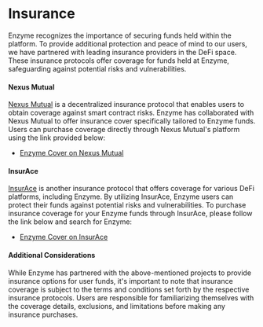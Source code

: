 # Insurance

Enzyme recognizes the importance of securing funds held within the platform. To provide additional protection and peace of mind to our users, we have partnered with leading insurance providers in the DeFi space. These insurance protocols offer coverage for funds held at Enzyme, safeguarding against potential risks and vulnerabilities.

#### Nexus Mutual

[Nexus Mutual](https://www.nexusmutual.io/) is a decentralized insurance protocol that enables users to obtain coverage against smart contract risks. Enzyme has collaborated with Nexus Mutual to offer insurance cover specifically tailored to Enzyme funds. Users can purchase coverage directly through Nexus Mutual's platform using the link provided below:

* [Enzyme Cover on Nexus Mutual](https://app.nexusmutual.io/cover/buy/get-quote?productId=31)

#### InsurAce

[InsurAce](https://www.insurace.io/) is another insurance protocol that offers coverage for various DeFi platforms, including Enzyme. By utilizing InsurAce, Enzyme users can protect their funds against potential risks and vulnerabilities. To purchase insurance coverage for your Enzyme funds through InsurAce, please follow the link below and search for Enzyme:

* [Enzyme Cover on InsurAce](https://app.insurace.io/coverage/buycovers)

#### Additional Considerations

While Enzyme has partnered with the above-mentioned projects to provide insurance options for user funds, it's important to note that insurance coverage is subject to the terms and conditions set forth by the respective insurance protocols. Users are responsible for familiarizing themselves with the coverage details, exclusions, and limitations before making any insurance purchases.

